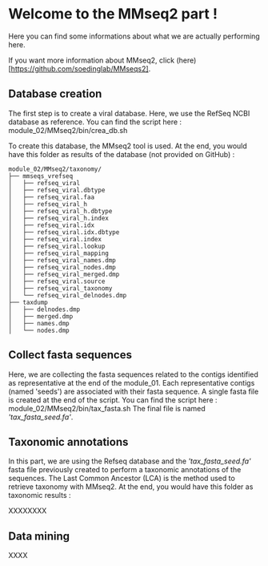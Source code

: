 # Welcome to the MMseq2 part !
Here you can find some informations about what we are actually performing here.

If you want more information about MMseq2, click (here)[https://github.com/soedinglab/MMseqs2].
## Database creation
The first step is to create a viral database. Here, we use the RefSeq NCBI database as reference. 
You can find the script here : module_02/MMseq2/bin/crea_db.sh

To create this database, the MMseq2 tool is used.
At the end, you would have this folder as results of the database (not provided on GitHub) :
```
module_02/MMseq2/taxonomy/
├── mmseqs_vrefseq
│   ├── refseq_viral
│   ├── refseq_viral.dbtype
│   ├── refseq_viral.faa
│   ├── refseq_viral_h
│   ├── refseq_viral_h.dbtype
│   ├── refseq_viral_h.index
│   ├── refseq_viral.idx
│   ├── refseq_viral.idx.dbtype
│   ├── refseq_viral.index
│   ├── refseq_viral.lookup
│   ├── refseq_viral_mapping
│   ├── refseq_viral_names.dmp
│   ├── refseq_viral_nodes.dmp
│   ├── refseq_viral_merged.dmp
│   ├── refseq_viral.source
│   ├── refseq_viral_taxonomy
│   └── refseq_viral_delnodes.dmp
├── taxdump
│   ├── delnodes.dmp
│   ├── merged.dmp
│   ├── names.dmp
│   └── nodes.dmp
```

## Collect fasta sequences
Here, we are collecting the fasta sequences related to the contigs identified as representative at the end of the module_01.
Each representative contigs (named 'seeds') are associated with their fasta sequence. A single fasta file is created at the end of the script.
You can find the script here : module_02/MMseq2/bin/tax_fasta.sh
The final file is named *'tax_fasta_seed.fa'*.

## Taxonomic annotations
In this part, we are using the Refseq database and the *'tax_fasta_seed.fa'* fasta file previously created to perform a taxonomic annotations of the sequences.
The Last Common Ancestor (LCA) is the method used to retrieve taxonomy with MMseq2.
At the end, you would have this folder as taxonomic results :

XXXXXXXX

## Data mining

XXXX


